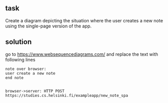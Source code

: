 ## task

Create a diagram depicting the situation where the user creates a new note using the single-page version of the app.

## solution

go to https://www.websequencediagrams.com/ and replace the text with following lines

```
note over browser:
user create a new note
end note


browser->server: HTTP POST https://studies.cs.helsinki.fi/exampleapp/new_note_spa

```
